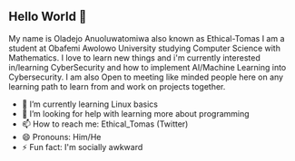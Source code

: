
## Hello World 👋

My name is Oladejo Anuoluwatomiwa also known as Ethical-Tomas I am a student at Obafemi Awolowo University studying Computer Science with Mathematics.
I love to learn new things and i'm currently interested in/learning CyberSecurity and how to implement AI/Machine Learning into Cybersecurity.
I am also Open to meeting like minded people here on any learning path to learn from and work on projects together.


- 🌱 I’m currently learning Linux basics
- 🤔 I’m looking for help with learning more about programming
- 📫 How to reach me: Ethical_Tomas (Twitter)
- 😄 Pronouns: Him/He
- ⚡ Fun fact: I'm socially awkward

<!-- - 🔭 I’m currently working on ...
- - 👯 I’m looking to collaborate on ...
  - - 💬 Ask me about ...
-->
